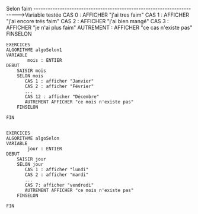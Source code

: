 Selon faim ----------------------------------------------------------------------->Variable testée
       CAS 0 : AFFICHER "j'ai tres faim" 
       CAS 1 : AFFICHER "j'ai encore trés faim" 
       CAS 2 : AFFICHER "j'ai bien mangé" 
       CAS 3 : AFFICHER "je n'ai plus faim" 
       AUTREMENT : AFFICHER "ce cas n'existe pas"
    FINSELON 


    EXERCICES
    ALGORITHME algoSelon1
    VARIABLE 
            mois : ENTIER
    DEBUT
        SAISIR mois 
        SELON mois 
           CAS 1 : afficher "Janvier"
           CAS 2 : afficher "Février"
           ...
           CAS 12 : afficher "Décembre"
           AUTREMENT AFFICHER "ce mois n'existe pas"
        FINSELON
    
    FIN


    EXERCICES
    ALGORITHME algoSelon
    VARIABLE 
            jour : ENTIER
    DEBUT
        SAISIR jour
        SELON jour
           CAS 1 : afficher "lundi"
           CAS 2 : afficher "mardi"
           ...
           CAS 7: afficher "vendredi"
           AUTREMENT AFFICHER "ce mois n'existe pas"
        FINSELON
    
    FIN